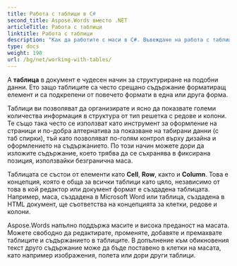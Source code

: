 ```yaml
---
title: Работа с таблици в C#
second_title: Aspose.Words вместо .NET
articleTitle: Работа с таблици
linktitle: Работа с таблици
description: "Как да работите с маси в C#. Въвеждане на работа с таблици и понятия таблица възел в Aspose.Words вместо .NET."
type: docs
weight: 190
url: /bg/net/working-with-tables/
---
```


A **таблица** в документ е чудесен начин за структуриране на подобни данни. Ето защо таблиците са често срещано съдържание форматиращ елемент и са подкрепени от повечето формати в една или друга форма.

Таблици ви позволяват да организирате и ясно да показвате големи количества информация в структура от тип решетка с редове и колони. Те също така често се използват като инструмент за оформление на страници и по-добра алтернатива за показване на табирани данни (с таб спирки), тъй като позволяват по-голям контрол върху дизайна и оформлението на съдържанието. По този начин можете дори да изложите съдържание, което трябва да се съхранява в фиксирана позиция, използвайки безгранична маса.

Таблицата се състои от елементи като **Cell**, **Row**, както и **Column**. Това е концепция, която е обща за всички таблици като цяло, независимо от това в кой редактор или документ формат е създадена таблицата. Например, маса, създадена в Microsoft Word или таблица, създадена в HTML документ, ще съответства на концепцията за клетки, редове и колони.

Aspose.Words напълно поддържа масите и висока преданост на масата. Можете свободно да редактирате, променяте, добавяте и премахвате таблиците и съдържанието в таблиците. В допълнение към обикновения текст друго съдържание може да бъде поставено в клетки на масата, като например изображения, полета или дори други таблици.